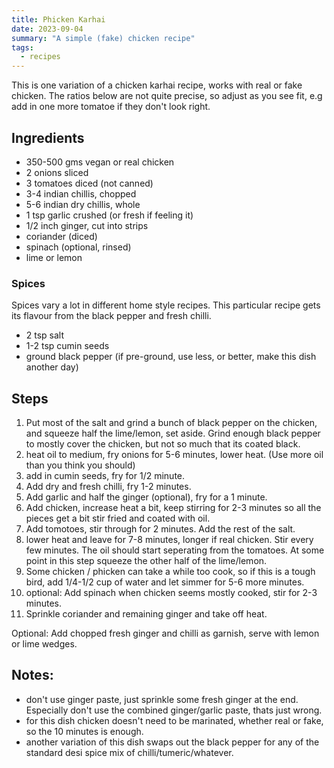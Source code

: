```yaml
---
title: Phicken Karhai
date: 2023-09-04
summary: "A simple (fake) chicken recipe"
tags:
  - recipes
---
```


This is one variation of a chicken karhai recipe, works with real or fake chicken. The ratios below are not quite precise, so adjust as you see fit, e.g add in one more tomatoe if they don't look right.

## Ingredients

- 350-500 gms vegan or real chicken
- 2 onions sliced
- 3 tomatoes diced (not canned)
- 3-4 indian chillis, chopped
- 5-6 indian dry chillis, whole
- 1 tsp garlic crushed (or fresh if feeling it)
- 1/2 inch ginger, cut into strips
- coriander (diced)
- spinach (optional, rinsed)
- lime or lemon

### Spices

Spices vary a lot in different home style recipes. This particular recipe gets its flavour from the black pepper and fresh chilli.

- 2 tsp salt
- 1-2 tsp cumin seeds
- ground black pepper (if pre-ground, use less, or better, make this dish another day)

## Steps

1. Put most of the salt and grind a bunch of black pepper on the chicken, and squeeze half the lime/lemon, set aside. Grind enough black pepper to mostly cover the chicken, but not so much that its coated black.
2. heat oil to medium, fry onions for 5-6 minutes, lower heat. (Use more oil than you think you should)
3. add in cumin seeds, fry for 1/2 minute.
4. Add dry and fresh chilli, fry 1-2 minutes.
5. Add garlic and half the ginger (optional), fry for a 1 minute.
6. Add chicken, increase heat a bit, keep stirring for 2-3 minutes so all the pieces get a bit stir fried and coated with oil.
7. Add tomotoes, stir through for 2 minutes. Add the rest of the salt.
8. lower heat and leave for 7-8 minutes, longer if real chicken. Stir every few minutes. The oil should start seperating from the tomatoes. At some point in this step squeeze the other half of the lime/lemon.
9. Some chicken / phicken can take a while too cook, so if this is a tough bird, add 1/4-1/2 cup of water and let simmer for 5-6 more minutes.
10. optional: Add spinach when chicken seems mostly cooked, stir for 2-3 minutes.
11. Sprinkle coriander and remaining ginger and take off heat.

Optional: Add chopped fresh ginger and chilli as garnish, serve with lemon or lime wedges.

## Notes:

- don't use ginger paste, just sprinkle some fresh ginger at the end. Especially don't use the combined ginger/garlic paste, thats just wrong.
- for this dish chicken doesn't need to be marinated, whether real or fake, so the 10 minutes is enough.
- another variation of this dish swaps out the black pepper for any of the standard desi spice mix of chilli/tumeric/whatever.
